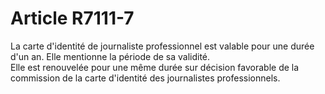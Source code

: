 # Article R7111-7

  
La carte d'identité de journaliste professionnel est valable pour une durée d'un an. Elle mentionne la période de sa validité.   
Elle est renouvelée pour une même durée sur décision favorable de la commission de la carte d'identité des journalistes professionnels.